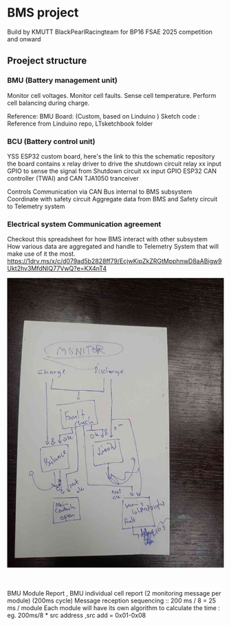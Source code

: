 # BMS project
Build by KMUTT BlackPearlRacingteam for BP16 FSAE 2025 competition and onward

##  Proeject structure

###  BMU (Battery management unit)

Monitor cell voltages.
Monitor cell faults.
Sense cell temperature.
Perform cell balancing during charge.

Reference:
BMU Board: (Custom, based on Linduino <!-- [link to Linduino purchase] -->)
Sketch code : Reference from Linduino repo, LTsketchbook folder <!-- [Link to Linduino github page] ltsketchbook section -->

###  BCU (Battery control unit)

YSS ESP32 custom board, here's the link to this the schematic repository
the board contains x relay driver to drive the shutdown circuit relay
xx input GPIO to sense the signal from Shutdown circuit
xx input GPIO
ESP32 CAN controller (TWAI) and CAN TJA1050 tranceiver

Controls Communication via CAN Bus internal to BMS subsystem
Coordinate with safety circuit
Aggregate data from BMS and Safety circuit to Telemetry system

<!-- add insert to block diagram-->

###  Electrical system Communication agreement
Checkout this spreadsheet for how BMS interact with other subsystem <br>
How various data are aggregated and handle to Telemetry System that will make use of it the most.
https://1drv.ms/x/c/d079ad5b2828ff79/EcjwKipZkZRGtMpphnwD8aABigw9Ukt2hv3MfdNIQ77VwQ?e=KX4nT4

![Basic Flow](./doc/image/prototype_flow.png)

<br>
<br>
BMU Module Report , BMU individual cell report (2 monitoring message per module) (200ms cycle)
Message reception sequencing :: 200 ms / 8  = 25 ms / module
Each module will have its own algorithm to calculate the 
time : eg. 200ms/8 * src address ,src add = 0x01-0x08

